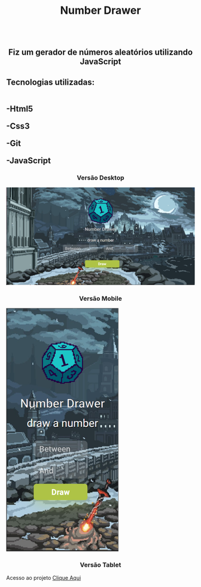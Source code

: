 <h1 align="center"> Number Drawer </h1>
<br>
<br>
<h2 align="center">Fiz um gerador de números aleatórios utilizando JavaScript</h2>

<h2>Tecnologias utilizadas:
 <br> <br>
  <p>-Html5</p>
  <p>-Css3</p>
  <p>-Git</p>
  <p>-JavaScript</p>
</h2>

<h3 align="center"> Versão Desktop</h3>

<img src="https://github.com/EvertonDepla/Number-Drawer/blob/master/assets/numberdrawerdesktop.PNG?raw=true" alt="print-site1">

<h3 align="center"> Versão Mobile</h3>

<img src="https://github.com/EvertonDepla/Number-Drawer/blob/master/assets/numberdrawermobile.PNG?raw=true" alt="print-site2" width="300px">

 <h3 align="center"> Versão Tablet</h3>
 
 <p>

Acesso ao projeto <a href="">Clique Aqui <a>
  
 </p>
